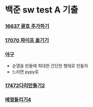 # 백준 sw test A 기출

### [16637 괄호 추가하기](https://www.acmicpc.net/problem/16637)

### [17070 파이프 옮기기](https://www.acmicpc.net/problem/17070)

### [야구](https://www.acmicpc.net/problem/17281)

- 순열을 만들때 최대한 간단한 형태로 만들자
- 느리면 pypy로 

### [17472다리만들기2](https://www.acmicpc.net/problem/17472)

### [배열돌리기4](https://www.acmicpc.net/problem/17406)